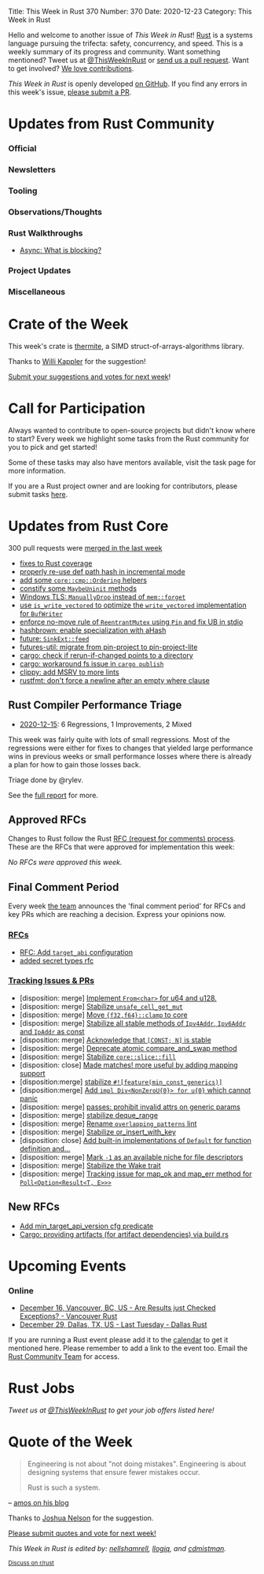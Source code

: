 Title: This Week in Rust 370
Number: 370
Date: 2020-12-23
Category: This Week in Rust

Hello and welcome to another issue of *This Week in Rust*!
[Rust](http://rust-lang.org) is a systems language pursuing the trifecta: safety, concurrency, and speed.
This is a weekly summary of its progress and community.
Want something mentioned? Tweet us at [@ThisWeekInRust](https://twitter.com/ThisWeekInRust) or [send us a pull request](https://github.com/rust-lang/this-week-in-rust).
Want to get involved? [We love contributions](https://github.com/rust-lang/rust/blob/master/CONTRIBUTING.md).

*This Week in Rust* is openly developed [on GitHub](https://github.com/rust-lang/this-week-in-rust).
If you find any errors in this week's issue, [please submit a PR](https://github.com/rust-lang/this-week-in-rust/pulls).

# Updates from Rust Community

### Official

### Newsletters

### Tooling

### Observations/Thoughts

### Rust Walkthroughs

 * [Async: What is blocking?](https://ryhl.io/blog/async-what-is-blocking/)

### Project Updates

### Miscellaneous

# Crate of the Week

This week's crate is [thermite](https://github.com/raygon-renderer/thermite), a SIMD struct-of-arrays-algorithms library.

Thanks to [Willi Kappler](https://users.rust-lang.org/t/crate-of-the-week/2704/857) for the suggestion!

[Submit your suggestions and votes for next week][submit_crate]!

[submit_crate]: https://users.rust-lang.org/t/crate-of-the-week/2704

# Call for Participation

Always wanted to contribute to open-source projects but didn't know where to start?
Every week we highlight some tasks from the Rust community for you to pick and get started!

Some of these tasks may also have mentors available, visit the task page for more information.

If you are a Rust project owner and are looking for contributors, please submit tasks [here][guidelines].

[guidelines]: https://users.rust-lang.org/t/twir-call-for-participation/4821

# Updates from Rust Core

300 pull requests were [merged in the last week][merged]

[merged]: https://github.com/search?q=is%3Apr+org%3Arust-lang+is%3Amerged+merged%3A2020-12-07..2020-12-14

* [fixes to Rust coverage](https://github.com/rust-lang/rust/pull/79818)
* [properly re-use def path hash in incremental mode](https://github.com/rust-lang/rust/pull/79721)
* [add some `core::cmp::Ordering` helpers](https://github.com/rust-lang/rust/pull/79656)
* [constify some `MaybeUninit` methods](https://github.com/rust-lang/rust/pull/79621)
* [Windows TLS: `ManuallyDrop` instead of `mem::forget`](https://github.com/rust-lang/rust/pull/79893)
* [use `is_write_vectored` to optimize the `write_vectored` implementation for `BufWriter`](https://github.com/rust-lang/rust/pull/78768)
* [enforce no-move rule of `ReentrantMutex` using `Pin` and fix UB in stdio](https://github.com/rust-lang/rust/pull/77801)
* [hashbrown: enable specialization with aHash](https://github.com/rust-lang/hashbrown/pull/207)
* [future: `SinkExt::feed`](https://github.com/rust-lang/futures-rs/pull/2155)
* [futures-util: migrate from pin-project to pin-project-lite](https://github.com/rust-lang/futures-rs/pull/2273)
* [cargo: check if rerun-if-changed points to a directory](https://github.com/rust-lang/cargo/pull/8973)
* [cargo: workaround fs issue in `cargo publish`](https://github.com/rust-lang/cargo/pull/8950)
* [clippy: add MSRV to more lints](https://github.com/rust-lang/rust-clippy/pull/6424)
* [rustfmt: don't force a newline after an empty where clause](https://github.com/rust-lang/rustfmt/pull/4557)

## Rust Compiler Performance Triage

* [2020-12-15](https://github.com/rust-lang/rustc-perf/blob/master/triage/2020-12-15.md):
6 Regressions, 1 Improvements, 2 Mixed

This week was fairly quite with lots of small regressions. Most of the regressions were either for fixes to changes that yielded large performance wins in previous weeks or small performance losses where there is already a plan for how to gain those losses back.

Triage done by @rylev.

See the [full report](https://github.com/rust-lang/rustc-perf/blob/master/triage/2020-12-15.md) for more.

## Approved RFCs

Changes to Rust follow the Rust [RFC (request for comments) process](https://github.com/rust-lang/rfcs#rust-rfcs). These
are the RFCs that were approved for implementation this week:

*No RFCs were approved this week.*

## Final Comment Period

Every week [the team](https://www.rust-lang.org/team.html) announces the
'final comment period' for RFCs and key PRs which are reaching a
decision. Express your opinions now.

### [RFCs](https://github.com/rust-lang/rfcs/labels/final-comment-period)

* [RFC: Add `target_abi` configuration](https://github.com/rust-lang/rfcs/pull/2992)
* [added secret types rfc](https://github.com/rust-lang/rfcs/pull/2859)

### [Tracking Issues & PRs](https://github.com/rust-lang/rust/labels/final-comment-period)

* [disposition: merge] [Implement `From<char>` for u64 and u128.](https://github.com/rust-lang/rust/pull/79502)
* [disposition: merge] [Stabilize `unsafe_cell_get_mut`](https://github.com/rust-lang/rust/pull/79485)
* [disposition: merge] [Move `{f32,f64}::clamp` to core](https://github.com/rust-lang/rust/pull/79473)
* [disposition: merge] [Stabilize all stable methods of `Ipv4Addr`, `Ipv6Addr` and `IpAddr` as const](https://github.com/rust-lang/rust/pull/79342)
* [disposition: merge] [Acknowledge that `[CONST; N]` is stable](https://github.com/rust-lang/rust/pull/79270)
* [disposition: merge] [Deprecate atomic compare_and_swap method](https://github.com/rust-lang/rust/pull/79261)
* [disposition: merge] [Stabilize `core::slice::fill`](https://github.com/rust-lang/rust/pull/79213)
* [disposition: close] [Made matches! more useful by adding mapping support](https://github.com/rust-lang/rust/pull/79188)
* [disposition:merge] [stabilize `#![feature(min_const_generics)]`](https://github.com/rust-lang/rust/pull/79135)
* [disposition:merge] [Add `impl Div<NonZeroU{0}> for u{0}` which cannot panic](https://github.com/rust-lang/rust/pull/79134)
* [disposition: merge] [passes: prohibit invalid attrs on generic params](https://github.com/rust-lang/rust/pull/79073)
* [disposition: merge] [stabilize deque_range](https://github.com/rust-lang/rust/pull/79022)
* [disposition: merge] [Rename `overlapping_patterns` lint](https://github.com/rust-lang/rust/pull/78242)
* [disposition: merge] [Stabilize or_insert_with_key](https://github.com/rust-lang/rust/pull/78083)
* [disposition: close] [Add built-in implementations of `Default` for function definition and… ](https://github.com/rust-lang/rust/pull/77688)
* [disposition: merge] [Mark `-1` as an available niche for file descriptors](https://github.com/rust-lang/rust/pull/74699)
* [disposition: merge] [Stabilize the Wake trait](https://github.com/rust-lang/rust/pull/74304)
* [disposition: merge] [Tracking issue for map_ok and map_err method for `Poll<Option<Result<T, E>>>`](https://github.com/rust-lang/rust/issues/63514)

## New RFCs

* [Add min_target_api_version cfg predicate](https://github.com/rust-lang/rfcs/pull/3036)
* [Cargo: providing artifacts (for artifact dependencies) via build.rs](https://github.com/rust-lang/rfcs/pull/3035)

# Upcoming Events

### Online
* [December 16, Vancouver, BC, US - Are Results just Checked Exceptions? - Vancouver Rust](https://www.meetup.com/Vancouver-Rust/events/npqfbsybcqbvb/)
* [December 29, Dallas, TX, US - Last Tuesday - Dallas Rust](https://www.meetup.com/Dallas-Rust/events/jqxqwrybcqbmc/)

If you are running a Rust event please add it to the [calendar] to get
it mentioned here. Please remember to add a link to the event too.
Email the [Rust Community Team][community] for access.

[calendar]: https://www.google.com/calendar/embed?src=apd9vmbc22egenmtu5l6c5jbfc%40group.calendar.google.com
[community]: mailto:community-team@rust-lang.org

# Rust Jobs

*Tweet us at [@ThisWeekInRust](https://twitter.com/ThisWeekInRust) to get your job offers listed here!*

# Quote of the Week

> Engineering is not about "not doing mistakes". Engineering is about designing systems that ensure fewer mistakes occur.
>
> Rust is such a system.

– [amos on his blog](https://fasterthanli.me/articles/aiming-for-correctness-with-types)

Thanks to [Joshua Nelson](https://users.rust-lang.org/t/twir-quote-of-the-week/328/972) for the suggestion.

[Please submit quotes and vote for next week!](https://users.rust-lang.org/t/twir-quote-of-the-week/328)

*This Week in Rust is edited by: [nellshamrell](https://github.com/nellshamrell), [llogiq](https://github.com/llogiq), and [cdmistman](https://github.com/cdmistman).*

<small>[Discuss on r/rust](https://www.reddit.com/r/rust/comments/k5nsab/this_week_in_rust_367/)</small>
